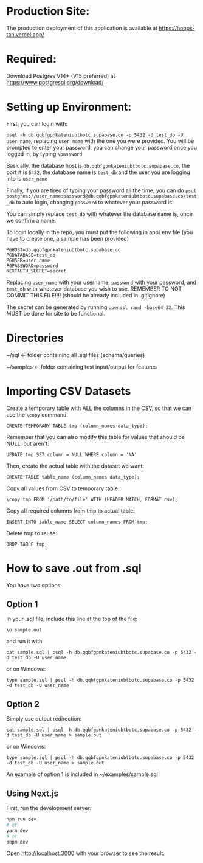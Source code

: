# Production Site:
The production deployment of this application is available at https://hoops-tan.vercel.app/

# Required:
Download Postgres V14+ (V15 preferred) at https://www.postgresql.org/download/

# Setting up Environment:
First, you can login with:

`psql -h db.qqbfgpnkateniubtbotc.supabase.co -p 5432 -d test_db -U user_name`, replacing `user_name` with the one you were provided.
You will be prompted to enter your password, you can change your password once you logged in, by typing `\password`

Basically, the database host is `db.qqbfgpnkateniubtbotc.supabase.co`, the port # is `5432`, the database name is `test_db` and the user you are logging into is `user_name`

Finally, if you are tired of typing your password all the time, you can do
`psql postgres://user_name:password@db.qqbfgpnkateniubtbotc.supabase.co/test_db` to auto login, changing `password` to whatever your password is

You can simply replace `test_db` with whatever the database name is, once we confirm a name.

To login locally in the repo, you must put the following in app/.env file (you have to create one, a sample has been provided)
```
PGHOST=db.qqbfgpnkateniubtbotc.supabase.co
PGDATABASE=test_db
PGUSER=user_name
PGPASSWORD=password
NEXTAUTH_SECRET=secret
```
Replacing `user_name` with your username, `password` with your password, and `test_db` with whatever database you wish to use. REMEMBER TO NOT COMMIT THIS FILE!!!! (should be already included in .gitignore)

The secret can be generated by running `openssl rand -base64 32`. This MUST be done for site to be functional.

# Directories

~/sql <- folder containing all .sql files (schema/queries)

~/samples <- folder containing test input/output for features

# Importing CSV Datasets
Create a temporary table with ALL the columns in the CSV, so that we can use the `\copy` command:
```
CREATE TEMPORARY TABLE tmp (column_names data_type);
```
Remember that you can also modify this table for values that should be NULL, but aren't:
```
UPDATE tmp SET column = NULL WHERE column = 'NA'
```
Then, create the actual table with the dataset we want:
```
CREATE TABLE table_name (column_names data_type);
```
Copy all values from CSV to temporary table:
```
\copy tmp FROM '/path/to/file' WITH (HEADER MATCH, FORMAT csv);
```
Copy all required columns from tmp to actual table:
```
INSERT INTO table_name SELECT column_names FROM tmp;
```
Delete tmp to reuse:
```
DROP TABLE tmp;
```

# How to save .out from .sql
You have two options:
## Option 1
In your .sql file, include this line at the top of the file:
```
\o sample.out
```
and run it with
```
cat sample.sql | psql -h db.qqbfgpnkateniubtbotc.supabase.co -p 5432 -d test_db -U user_name
```
or on Windows:
```
type sample.sql | psql -h db.qqbfgpnkateniubtbotc.supabase.co -p 5432 -d test_db -U user_name
```

## Option 2
Simply use output redirection:
```
cat sample.sql | psql -h db.qqbfgpnkateniubtbotc.supabase.co -p 5432 -d test_db -U user_name > sample.out
```
or on Windows:
```
type sample.sql | psql -h db.qqbfgpnkateniubtbotc.supabase.co -p 5432 -d test_db -U user_name > sample.out
```
An example of option 1 is included in ~/examples/sample.sql


## Using Next.js

First, run the development server:

```bash
npm run dev
# or
yarn dev
# or
pnpm dev
```

Open [http://localhost:3000](http://localhost:3000) with your browser to see the result.